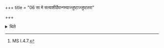 +++
title = "06 सा मे सत्याशीर्देवान्गम्याज्जुष्टाज्जुष्टतरा"

+++

<details><summary>थिते</summary>

6. With sã me satyāśiḥ...[^1] (the sacrificer) utters the name of that (thing) which he desires, at the time of the blessings (being uttered) in the Sūktavāka in the place of the word adaḥ “this".  

[^1]: MS I.4.7.
</details>
